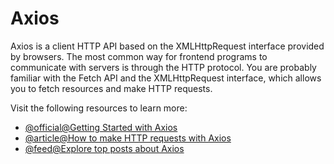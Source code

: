 # Axios

Axios is a client HTTP API based on the XMLHttpRequest interface provided by browsers. The most common way for frontend programs to communicate with servers is through the HTTP protocol. You are probably familiar with the Fetch API and the XMLHttpRequest interface, which allows you to fetch resources and make HTTP requests.


Visit the following resources to learn more:

- [@official@Getting Started with Axios](https://axios-http.com/docs/intro)
- [@article@How to make HTTP requests with Axios](https://blog.logrocket.com/how-to-make-http-requests-like-a-pro-with-axios/#why)
- [@feed@Explore top posts about Axios](https://app.daily.dev/tags/axios?ref=roadmapsh)
